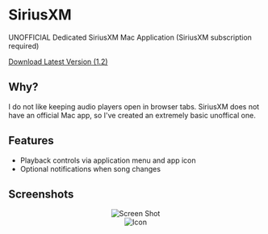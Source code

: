 # SiriusXM
UNOFFICIAL Dedicated SiriusXM Mac Application (SiriusXM subscription required)

[Download Latest Version (1.2)](https://github.com/adamhartford/SiriusXM/releases/download/v1.2/SiriusXM.UNOFFICIAL.1.2.zip 'Download')

## Why?
I do not like keeping audio players open in browser tabs. SiriusXM does not have an official Mac app, so I've created an extremely basic unoffical one.

## Features
* Playback controls via application menu and app icon
* Optional notifications when song changes

## Screenshots

<div align="center">
<div><img alt="Screen Shot" src="https://user-images.githubusercontent.com/2056763/154349497-1391246d-72f9-46a0-93ae-4bafe5c566d2.png"></div>
<div><img alt="Icon" src="https://user-images.githubusercontent.com/2056763/154349660-5a8efbf8-a94a-47c9-815e-563aa5e1036a.png"></div>
</div>
